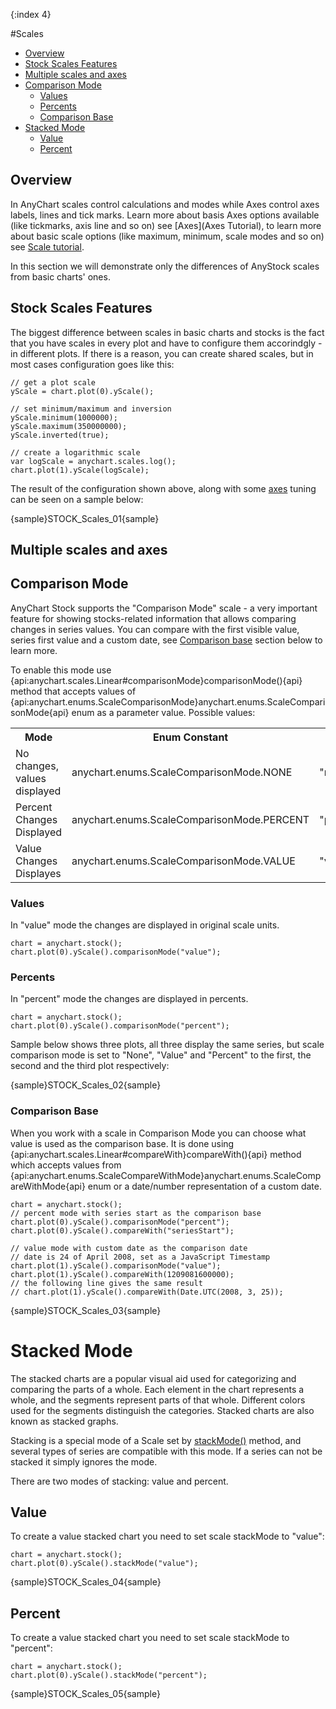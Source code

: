 {:index 4}

#Scales

* [Overview](#overview)
* [Stock Scales Features](#stock_axes_features)
* [Multiple scales and axes](#multiple_scales_and_axes)
* [Comparison Mode](#comparison_mode)
  * [Values](#values)
  * [Percents](#percents)
  * [Comparison Base](#comparison_base)
* [Stacked Mode](#stacked_mode)
  * [Value](#value)
  * [Percent](#percent)

## Overview

In AnyChart scales control calculations and modes while Axes control axes labels, lines and tick marks. Learn more about basis Axes options available (like tickmarks, axis line and so on) see [Axes](Axes Tutorial), to learn more about basic scale options (like maximum, minimum, scale modes and so on) see [Scale tutorial](../Axes_and_Grids/Scales).

In this section we will demonstrate only the differences of AnyStock scales from basic charts' ones.

## Stock Scales Features

The biggest difference between scales in basic charts and stocks is the fact that you have scales in every plot and have to configure them accorindgly - in different plots. If there is a reason, you can create shared scales, but in most cases configuration goes like this:

```
// get a plot scale
yScale = chart.plot(0).yScale();

// set minimum/maximum and inversion
yScale.minimum(1000000);
yScale.maximum(350000000);
yScale.inverted(true);

// create a logarithmic scale
var logScale = anychart.scales.log();
chart.plot(1).yScale(logScale);
```

The result of the configuration shown above, along with some [axes](Axes) tuning can be seen on a sample below:

{sample}STOCK\_Scales\_01{sample}

## Multiple scales and axes

## Comparison Mode

AnyChart Stock supports the "Comparison Mode" scale - a very important feature for showing stocks-related information that allows comparing changes in series values. You can compare with the first visible value, series first value and a custom date, see [Comparison base](#comparison_base) section below to learn more.  

To enable this mode use {api:anychart.scales.Linear#comparisonMode}comparisonMode(){api} method that accepts 
values of {api:anychart.enums.ScaleComparisonMode}anychart.enums.ScaleComparisonMode{api} enum as a parameter value. Possible values:

<table><tr><th>Mode</th><th>Enum Constant</th><th>Value</th><tr>
<tr><td>No changes, values displayed</td><td>anychart.enums.ScaleComparisonMode.NONE</td><td>"none"</td></tr>
<tr><td>Percent Changes Displayed</td><td>anychart.enums.ScaleComparisonMode.PERCENT</td><td>"percent"</td></tr>
<tr><td>Value Changes Displayes</td><td>anychart.enums.ScaleComparisonMode.VALUE</td><td>"value"</td></tr>
</table>

### Values

In "value" mode the changes are displayed in original scale units.

```
chart = anychart.stock();
chart.plot(0).yScale().comparisonMode("value");
```

### Percents

In "percent" mode the changes are displayed in percents.

```
chart = anychart.stock();
chart.plot(0).yScale().comparisonMode("percent");
```

Sample below shows three plots, all three display the same series, but scale comparison mode is set to "None", "Value" and "Percent" to the first, the second and the third plot respectively:

{sample}STOCK\_Scales\_02{sample}

### Comparison Base

When you work with a scale in Comparison Mode you can choose what value is used as the comparison base. It is done using {api:anychart.scales.Linear#compareWith}compareWith(){api} method which accepts values from  {api:anychart.enums.ScaleCompareWithMode}anychart.enums.ScaleCompareWithMode{api} enum or a date/number representation of a custom date.

```
chart = anychart.stock();
// percent mode with series start as the comparison base
chart.plot(0).yScale().comparisonMode("percent");
chart.plot(0).yScale().compareWith("seriesStart");

// value mode with custom date as the comparison date
// date is 24 of April 2008, set as a JavaScript Timestamp 
chart.plot(1).yScale().comparisonMode("value");
chart.plot(1).yScale().compareWith(1209081600000);
// the following line gives the same result
// chart.plot(1).yScale().compareWith(Date.UTC(2008, 3, 25));
```

{sample}STOCK\_Scales\_03{sample}

# Stacked Mode

The stacked charts are a popular visual aid used for categorizing and comparing the parts of a whole. Each element in the chart represents a whole, and the segments represent parts of that whole. Different colors used for the segments distinguish the categories. Stacked charts are also known as stacked graphs.

Stacking is a special mode of a Scale set by [stackMode()](https://api.anychart.com/latest/?entry=stackMode) method, and several types of series are compatible with this mode. If a series can not be stacked it simply ignores the mode.

There are two modes of stacking: value and percent.

## Value

To create a value stacked chart you need to set scale stackMode to "value":

```
chart = anychart.stock();
chart.plot(0).yScale().stackMode("value");
```

{sample}STOCK\_Scales\_04{sample}

## Percent

To create a value stacked chart you need to set scale stackMode to "percent":

```
chart = anychart.stock();
chart.plot(0).yScale().stackMode("percent");
```

{sample}STOCK\_Scales\_05{sample}
